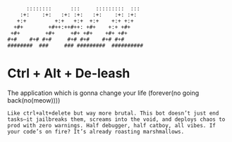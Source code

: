 ```
      ::::::::      :::     :::::::::  :::  
    :+:    :+:   :+: :+:   :+:    :+: :+:   
   +:+         +:+   +:+  +:+    +:+ +:+    
  +#+        +#++:++#++: +#+    +:+ +#+     
 +#+        +#+     +#+ +#+    +#+ +#+      
#+#    #+# #+#     #+# #+#    #+# #+#       
########  ###     ### #########  ########## 
```
# Ctrl + Alt + De-leash
The application which is gonna change your life (forever(no going back(no(meow))))

`
Like ctrl+alt+delete but way more brutal. This bot doesn’t just end tasks—it jailbreaks them, screams into the void, and deploys chaos to prod with zero warnings. Half debugger, half catboy, all vibes. If your code’s on fire? It’s already roasting marshmallows.
`